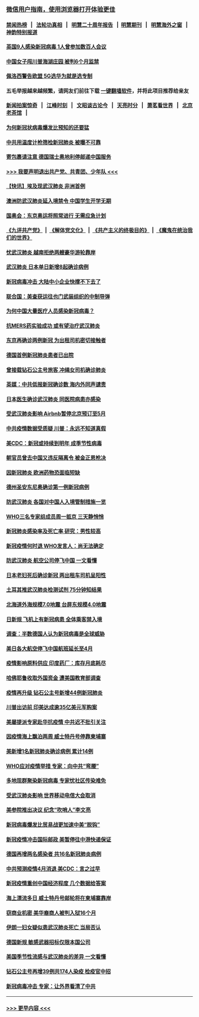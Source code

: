 ### [微信用户指南，使用浏览器打开体验更佳](https://github.com/gfw-breaker/banned-news1/blob/master/indexes/wechat-guide.md?t=0)
#### [禁闻热榜](热点新闻.md?t=0)  &nbsp;&nbsp;|&nbsp;&nbsp; [法轮功真相](https://github.com/gfw-breaker/truth/blob/master/README.md?t=0) &nbsp;&nbsp;|&nbsp;&nbsp; [明慧二十周年报告](https://github.com/gfw-breaker/mh-reports/blob/master/README.md?t=0) &nbsp;&nbsp;|&nbsp;&nbsp;[明慧期刊](https://github.com/gfw-breaker/mh-qikan) &nbsp;&nbsp;|&nbsp;&nbsp; [明慧海外之窗](https://github.com/gfw-breaker/mh-news/blob/master/README.md?t=0) &nbsp;&nbsp;|&nbsp;&nbsp; [神韵特别报道](https://github.com/gfw-breaker/mh-news/blob/master/shenyun.md?t=0)
#### [英国9人感染新冠病毒 1人曾参加数百人会议](../pages/nsc418/n11869987.md?t=02150902) 
#### [中国女子闯川普海湖庄园 被判6个月监禁](../pages/nsc418/n11869919.md?t=02150902) 
#### [佩洛西警告欧盟 5G选华为就是选专制](../pages/nsc418/n11869898.md?t=02150902) 
#### 五毛举报越来越频繁，请网友们前往下载 [一键翻墙软件](https://github.com/gfw-breaker/ssr-accounts)，并将此项目推荐给亲友
#### [新闻拍案惊奇](https://github.com/gfw-breaker/banned-news1/blob/master/pages/link4.md) &nbsp;&nbsp;|&nbsp;&nbsp; [江峰时刻](https://github.com/gfw-breaker/banned-news1/blob/master/pages/link4.md) &nbsp;&nbsp;|&nbsp;&nbsp; [文昭谈古论今](https://github.com/gfw-breaker/banned-news1/blob/master/pages/link4.md) &nbsp;&nbsp;|&nbsp;&nbsp; [天亮时分](https://github.com/gfw-breaker/banned-news1/blob/master/pages/link4.md) &nbsp;&nbsp;|&nbsp;&nbsp; [萧茗看世界](https://github.com/gfw-breaker/banned-news1/blob/master/pages/link4.md) &nbsp;&nbsp;|&nbsp;&nbsp; [北京老茶馆](https://github.com/gfw-breaker/banned-news1/blob/master/pages/link4.md) &nbsp;&nbsp;|&nbsp;&nbsp; 
#### [为何新冠状病毒爆发比预知的还要猛](../pages/nsc418/n11869828.md?t=02150902) 
#### [中共用温度计枪筛检新冠肺炎 被曝不可靠](../pages/nsc418/n11869707.md?t=02150902) 
#### [寄包裹请注意 德国瑞士奥地利停邮递中国服务](../pages/nsc418/n11869727.md?t=02150902) 
#### [>>> 我要声明退出共产党、共青团、少年队 <<<](https://github.com/begood0513/goodnews/blob/master/quit/letter.md) 
#### [【快讯】埃及现武汉肺炎 非洲首例](../pages/nsc418/n11869766.md?t=02150902) 
#### [澳洲防武汉肺炎延入境禁令 中国学生开学无期](../pages/nsc418/n11869546.md?t=02150902) 
#### [国奥会：东京奥运将照常进行 无需应急计划](../pages/nsc418/n11869422.md?t=02150902) 
#### [《九评共产党》](https://github.com/begood0513/9ping.md/blob/master/README.md) &nbsp;|&nbsp; [《解体党文化》](../../../../jtdwh.md/blob/master/README.md)  &nbsp;|&nbsp; [《共产主义的终极目的》](../../../../gczydzjmd.md/blob/master/README.md) &nbsp;|&nbsp; [《魔鬼在统治我们的世界》](../../../../mgztzwmdsj.md/blob/master/README.md) 
#### [忧武汉肺炎 越南拒绝两艘豪华游轮靠岸](../pages/nsc418/n11867444.md?t=02150902) 
#### [武汉肺炎 日本单日新增8起确诊病例](../pages/nsc418/n11869272.md?t=02150902) 
#### [新冠病毒冲击 大陆中小企业快撑不下去了](../pages/nsc418/n11869259.md?t=02150902) 
#### [联合国：美查获运往也门武装组织的中制导弹](../pages/nsc418/n11868677.md?t=02150902) 
#### [为何中国大量医疗人员感染新冠病毒？](../pages/nsc418/n11869001.md?t=02150902) 
#### [抗MERS药实验成功 或有望治疗武汉肺炎](../pages/nsc418/n11868912.md?t=02150902) 
#### [东京再确诊两例新冠 为出租司机密切接触者](../pages/nsc418/n11868770.md?t=02150902) 
#### [德国首例新冠肺炎患者已出院](../pages/nsc418/n11868714.md?t=02150902) 
#### [曾接载钻石公主号旅客 冲绳女司机确诊肺炎](../pages/nsc418/n11868610.md?t=02150902) 
#### [英媒：中共低报新冠确诊数 海内外同声谴责](../pages/nsc418/n11867421.md?t=02150902) 
#### [日本医生确诊武汉肺炎 同医院病患亦感染](../pages/nsc418/n11867779.md?t=02150902) 
#### [受武汉肺炎影响 Airbnb暂停北京预订至5月](../pages/nsc418/n11867428.md?t=02150902) 
#### [中共疫情数据受质疑 川普：永远不知道真假](../pages/nsc418/n11867195.md?t=02150902) 
#### [美CDC：新冠或持续到明年 成季节性病毒](../pages/nsc418/n11867279.md?t=02150902) 
#### [朝官员曾去中国又违反隔离令 被金正恩枪决](../pages/nsc418/n11867087.md?t=02150902) 
#### [因新冠肺炎 欧洲药物恐面临短缺](../pages/nsc418/n11867036.md?t=02150902) 
#### [德州圣安东尼奥确诊第一例新冠病例](../pages/nsc418/n11867194.md?t=02150902) 
#### [防武汉肺炎 各国对中国人入境管制措施一览](../pages/nsc418/n11838726.md?t=02150902) 
#### [WHO三名专家组成员周一抵京 三天静悄悄](../pages/nsc418/n11866947.md?t=02150902) 
#### [新冠肺炎感染率及死亡率 研究：男性较高](../pages/nsc418/n11866956.md?t=02150902) 
#### [新冠疫情何时退 WHO发言人：尚无法确定](../pages/nsc418/n11866864.md?t=02150902) 
#### [防武汉肺炎 航空公司停飞中国 一文看懂](../pages/nsc418/n11866800.md?t=02150902) 
#### [日本老妇死后确诊新冠 两出租车司机呈阳性](../pages/nsc418/n11866755.md?t=02150902) 
#### [土耳其推武汉肺炎检测试剂 75分钟知结果](../pages/nsc418/n11866520.md?t=02150902) 
#### [北海道外海规模7.0地震 台屏东规模4.0地震](../pages/nsc418/n11866262.md?t=02150902) 
#### [日新规 飞机上有新冠病患 全体乘客禁入境](../pages/nsc418/n11866233.md?t=02150902) 
#### [调查：半数德国人认为新冠病毒是全球威胁](../pages/nsc418/n11866687.md?t=02150902) 
#### [美日各大航空停飞中国航班延长至4月](../pages/nsc418/n11865980.md?t=02150902) 
#### [疫情影响原料供应 印度药厂：库存月底耗尽](../pages/nsc418/n11865151.md?t=02150902) 
#### [哈佛耶鲁收取外国资金 遭美国教育部调查](../pages/nsc418/n11864950.md?t=02150902) 
#### [疫情再升级 钻石公主号新增44例新冠肺炎](../pages/nsc418/n11865033.md?t=02150902) 
#### [川普出访前 印美达成逾35亿美元军购案](../pages/nsc418/n11865444.md?t=02150902) 
#### [美屡提派专家赴华抗疫情 中共迟不批引关注](../pages/nsc418/n11864719.md?t=02150902) 
#### [因疫情海上飘泊两周 威士特丹号停靠柬埔寨](../pages/nsc418/n11865007.md?t=02150902) 
#### [美新增1名新冠肺炎确诊病例 累计14例](../pages/nsc418/n11864893.md?t=02150902) 
#### [WHO应对疫情举措 专家：向中共“弯腰”](../pages/nsc418/n11864727.md?t=02150902) 
#### [多地现群聚染新冠病毒 专家忧社区传染难免](../pages/nsc418/n11864715.md?t=02150902) 
#### [受武汉肺炎影响 世界移动电信大会取消](../pages/nsc418/n11864629.md?t=02150902) 
#### [美参院推出决议 纪念“吹哨人”李文亮](../pages/nsc418/n11863852.md?t=02150902) 
#### [新冠病毒爆发比贸易战更加速中美“脱钩”](../pages/nsc418/n11864470.md?t=02150902) 
#### [新冠疫情冲击国际邮政 美暂停往中港快递保证](../pages/nsc418/n11864207.md?t=02150902) 
#### [德国再增两名感染者 共16名新冠肺炎病例](../pages/nsc418/n11864293.md?t=02150902) 
#### [中共预测疫情4月消退 美CDC：言之过早](../pages/nsc418/n11864310.md?t=02150902) 
#### [新冠疫情重创中国经济程度 几个数据给答案](../pages/nsc418/n11864203.md?t=02150902) 
#### [海上漂流多日 威士特丹号邮轮将在柬埔寨靠岸](../pages/nsc418/n11864029.md?t=02150902) 
#### [窃商业机密 美华裔商人被判入狱16个月](../pages/nsc418/n11863911.md?t=02150902) 
#### [伊朗一妇女疑似患武汉肺炎死亡 当局否认](../pages/nsc418/n11863650.md?t=02150902) 
#### [德国新规 敏感武器招标仅限本国公司](../pages/nsc418/n11863509.md?t=02150902) 
#### [美国季节性流感与武汉肺炎的差异 一文看懂](../pages/nsc418/n11862428.md?t=02150902) 
#### [钻石公主号再增39例共174人染疫 检疫官中招](../pages/nsc418/n11862422.md?t=02150902) 
#### [新冠病毒冲击 专家：让外界看清了中共](../pages/nsc418/n11862280.md?t=02150902) 

----
#### [ >>> 更早内容 <<< ](../indexes/nsc418-earlier.md)
